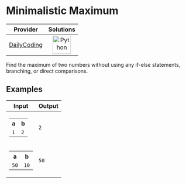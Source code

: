 # Minimalistic Maximum

<!-- INFO TABLE BEGIN -->

| Provider                                              | Solutions                                                                                                                                        |
| :---------------------------------------------------: | :----------------------------------------------------------------------------------------------------------------------------------------------: |
| [DailyCoding](../../../docs/providers/DailyCoding.md) | [<img src="https://res.cloudinary.com/rascaltwo/image/upload/v1631924087/python_xzdlti.svg" alt="Python" title="Python" width="50" />](solve.py) |

<!-- INFO TABLE END -->

Find the maximum of two numbers without using any if-else statements, branching, or direct comparisons.

## Examples

| Input                                                                           | Output |
| ------------------------------------------------------------------------------- | ------ |
| <table><tr><th>a</th><th>b</th></tr><tr><td>`1`</td><td>`2`</td></tr></table>   | `2`    |
| <table><tr><th>a</th><th>b</th></tr><tr><td>`50`</td><td>`10`</td></tr></table> | `50`   |
